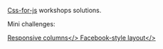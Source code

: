 <a href='https://css-for-js.dev/'>Css-for-js</a> workshops solutions.

Mini challenges:

<a href='https://codepen.io/majac91/pen/oNZGxwX'>Responsive columns</>
<a href='https://codepen.io/majac91/pen/yLMPbYP'>Facebook-style layout</>
